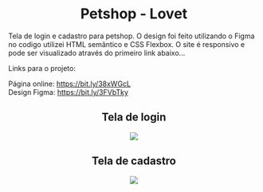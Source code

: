 
<div align="center">
  <h1>Petshop - Lovet</h1>
  <div align="left">
  Tela de login e cadastro para petshop. O design foi feito utilizando o Figma no codigo utilizei HTML semântico e CSS Flexbox. O site é responsivo e pode ser visualizado através do primeiro link abaixo...

Links para o projeto:

Página online: https://bit.ly/38xWGcL <br>
Design Figma: https://bit.ly/3FVbTky
  </div>
  <h2>Tela de login</h2>
  <img src="https://user-images.githubusercontent.com/17308374/168814066-4d783164-bb53-464d-bdd4-56098b68dc7f.png">
  <h2>Tela de cadastro</h2>
  <img src="https://user-images.githubusercontent.com/17308374/168814952-caf08ab0-4a35-4fa3-8878-16e9df0d1a28.png">
  </div>

